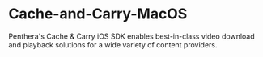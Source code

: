 # Cache-and-Carry-MacOS
Penthera's Cache &amp; Carry iOS SDK enables best-in-class video download and playback solutions for a wide variety of content providers.
